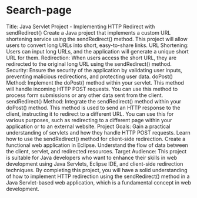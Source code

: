 # Search-page 
Title: Java Servlet Project - Implementing HTTP Redirect with sendRedirect()
Create a Java project that implements a custom URL shortening service using the sendRedirect() method. This project will allow users to convert long URLs into short, easy-to-share links.
URL Shortening: Users can input long URLs, and the application will generate a unique short URL for them.
Redirection: When users access the short URL, they are redirected to the original long URL using the sendRedirect() method.
Security: Ensure the security of the application by validating user inputs, preventing malicious redirections, and protecting user data.
doPost() Method: Implement the doPost() method within your servlet. This method will handle incoming HTTP POST requests. You can use this method to process form submissions or any other data sent from the client.
sendRedirect() Method: Integrate the sendRedirect() method within your doPost() method. This method is used to send an HTTP response to the client, instructing it to redirect to a different URL. You can use this for various purposes, such as redirecting to a different page within your application or to an external website.
Project Goals:
Gain a practical understanding of servlets and how they handle HTTP POST requests.
Learn how to use the sendRedirect() method for client-side redirection.
Create a functional web application in Eclipse.
Understand the flow of data between the client, servlet, and redirected resources.
Target Audience:
This project is suitable for Java developers who want to enhance their skills in web development using Java Servlets, Eclipse IDE, and client-side redirection techniques.
By completing this project, you will have a solid understanding of how to implement HTTP redirection using the sendRedirect() method in a Java Servlet-based web application, which is a fundamental concept in web development.
